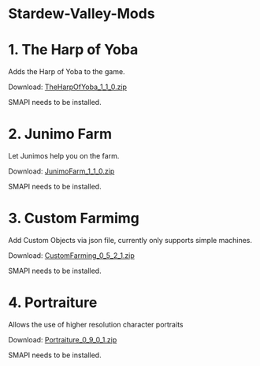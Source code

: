 # Stardew-Valley-Mods

# 1. The Harp of Yoba
Adds the Harp of Yoba to the game.

Download: [TheHarpOfYoba_1_1_0.zip](https://github.com/Platonymous/Stardew-Valley-Mods/raw/master/TheHarpOfYoba/Mod/TheHarpOfYoba_1_1_0.zip)

SMAPI needs to be installed. 

# 2. Junimo Farm
Let Junimos help you on the farm.

Download: [JunimoFarm_1_1_0.zip](https://github.com/Platonymous/Stardew-Valley-Mods/raw/master/TheJunimoExpress/Mod/JunimoFarm_1_1_0.zip)

SMAPI needs to be installed. 

# 3. Custom Farmimg
Add Custom Objects via json file, currently only supports simple machines. 

Download: [CustomFarming_0_5_2_1.zip](https://github.com/Platonymous/Stardew-Valley-Mods/raw/master/CustomFarming/Mod/CustomFarming_0_5_2_1.zip)

SMAPI needs to be installed. 

# 4. Portraiture
Allows the use of higher resolution character portraits 

Download: [Portraiture_0_9_0_1.zip](https://github.com/Platonymous/Stardew-Valley-Mods/raw/master/Portraiture/Mod/Portraiture_0_9_0_1.zip)

SMAPI needs to be installed. 
